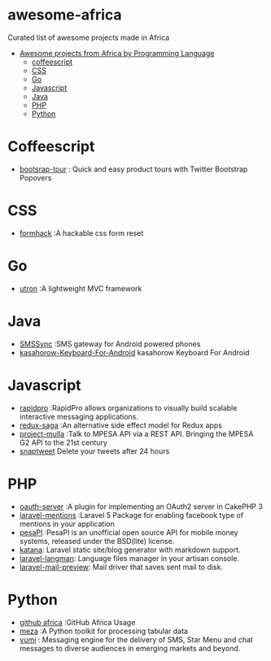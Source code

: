 # awesome-africa
Curated list of awesome projects made in Africa

- [Awesome projects from Africa by Programming Language]()
  - [coffeescript](#coffeescript)
  - [ CSS ](#css)
  - [ Go ](#go)
  - [ Javascript ](#javascript)
  - [ Java ](#java)
  - [ PHP ](#PHP)
  - [ Python ](#python)

# Coffeescript

* [bootsrap-tour](https://github.com/sorich87/bootstrap-tour) : Quick and easy product tours with Twitter Bootstrap Popovers

# CSS
* [formhack](https://github.com/ireade/formhack) :A hackable css form reset


# Go
* [utron](https://github.com/gernest/utron) :A lightweight MVC framework

# Java
* [SMSSync](https://github.com/ushahidi/SMSSync) :SMS gateway for Android powered phones
* [kasahorow-Keyboard-For-Android](https://github.com/eyedol/kasahorow-Keyboard-For-Android) kasahorow Keyboard For Android

# Javascript

* [rapidpro](https://github.com/rapidpro/rapidpro) :RapidPro allows organizations to visually build scalable interactive messaging applications.
* [redux-saga](https://github.com/yelouafi/redux-saga) :An alternative side effect model for Redux apps
* [project-mulla](https://github.com/kn9ts/project-mulla) :Talk to MPESA API via a REST API. Bringing the MPESA G2 API to the 21st century
* [snaptweet](https://github.com/JohnONolan/snaptweet) Delete your tweets after 24 hours


# PHP
* [oauth-server](https://github.com/uafrica/oauth-server) :A plugin for implementing an OAuth2 server in CakePHP 3
* [laravel-mentions](https://github.com/unicodeveloper/laravel-mentions) :Laravel 5 Package for enabling facebook type of mentions in your application
* [pesaPI](https://github.com/pluspeople/pesaPi) :PesaPI is an unofficial open source API for mobile money systems, released under the BSD(lite) license.
* [katana](https://github.com/themsaid/katana): Laravel static site/blog generator with markdown support.
* [laravel-langman](https://github.com/themsaid/laravel-langman):
Language files manager in your artisan console.
* [laravel-mail-preview](https://github.com/themsaid/laravel-mail-preview): 
Mail driver that saves sent mail to disk.



# Python
* [github africa](https://github.com/codeafrica/github-africa) :GitHub Africa Usage
* [meza](https://github.com/reubano/meza) :A Python toolkit for processing tabular data
* [vumi](https://github.com/praekelt/vumi) : Messaging engine for the delivery of SMS, Star Menu and chat messages to diverse audiences in emerging markets and beyond.
